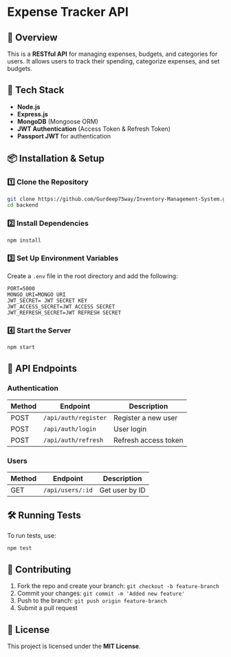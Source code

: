 # Expense Tracker API

## 📌 Overview
This is a **RESTful API** for managing expenses, budgets, and categories for users. It allows users to track their spending, categorize expenses, and set budgets.

## 🚀 Tech Stack
- **Node.js**
- **Express.js**
- **MongoDB** (Mongoose ORM)
- **JWT Authentication** (Access Token & Refresh Token)
- **Passport JWT** for authentication

## 📦 Installation & Setup

### 1️⃣ Clone the Repository
```bash
git clone https://github.com/Gurdeep75way/Inventory-Management-System.git
cd backend
```

### 2️⃣ Install Dependencies
```bash
npm install
```

### 3️⃣ Set Up Environment Variables
Create a `.env` file in the root directory and add the following:
```env
PORT=5000
MONGO_URI=MONGO URI
JWT_SECRET= JWT SECRET KEY
JWT_ACCESS_SECRET=JWT ACCESS SECRET
JWT_REFRESH_SECRET=JWT REFRESH SECRET
```

### 4️⃣ Start the Server
```bash
npm start
```

## 🔑 API Endpoints

### Authentication
| Method | Endpoint | Description |
|--------|---------------|---------------------|
| POST   | `/api/auth/register` | Register a new user |
| POST   | `/api/auth/login`    | User login         |
| POST   | `/api/auth/refresh`  | Refresh access token |

### Users
| Method | Endpoint      | Description        |
|--------|--------------|--------------------|
| GET    | `/api/users/:id` | Get user by ID |


## 🛠 Running Tests
To run tests, use:
```bash
npm test
```

## 🤝 Contributing
1. Fork the repo and create your branch: `git checkout -b feature-branch`
2. Commit your changes: `git commit -m 'Added new feature'`
3. Push to the branch: `git push origin feature-branch`
4. Submit a pull request

## 📝 License
This project is licensed under the **MIT License**.

